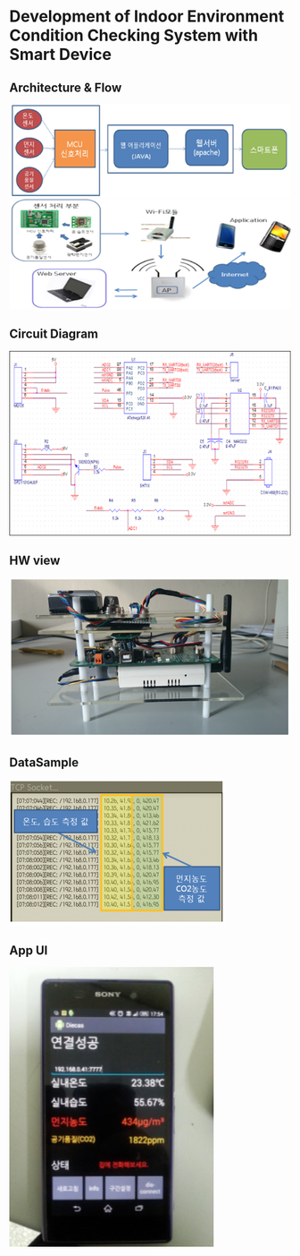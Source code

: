 # Development of Indoor Environment Condition Checking System with Smart Device

## Architecture & Flow  
![](https://github.com/Tadoya/DIECAS/blob/master/img/architecture1.png?raw=true)  
![](https://github.com/Tadoya/DIECAS/blob/master/img/flow.png?raw=true)

## Circuit Diagram
![](https://github.com/Tadoya/DIECAS/blob/master/img/circuit_diagram.png?raw=true)

## HW view
![](https://github.com/Tadoya/DIECAS/blob/master/img/view.png?raw=true)

## DataSample
![](https://github.com/Tadoya/DIECAS/blob/master/img/server.png?raw=true)

## App UI
![](https://github.com/Tadoya/DIECAS/blob/master/img/appUI.png?raw=true)
